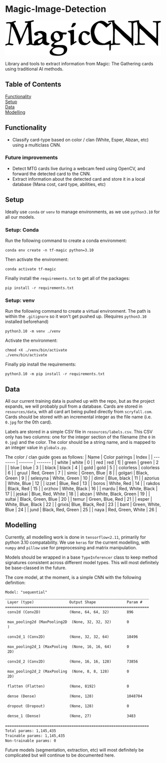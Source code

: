 # Magic-Image-Detection

![MagicCNN](resources/docs/text-1752255948540.png)

Library and tools to extract information from Magic: The Gathering cards
using traditional AI methods.

## Table of Contents  
[Functionality](#functionality)  
[Setup](#setup)  
[Data](#data)   
[Modelling](#modelling)

## Functionality
* Classify card-type based on color / clan (White, Esper, Abzan, etc) using a multiclass CNN.

### Future improvements
* Detect MTG cards live during a webcam feed using OpenCV, and forward the detected card to the CNN.
* Extract information about the detected card and store it in
a local database (Mana cost, card type, abilities, etc)

## Setup
Ideally use `conda` or `venv` to manage environments, as we use `python3.10` for
all our models. 

### Setup: Conda
Run the following command to create a conda environment:
```
conda env create -n tf-magic python=3.10
```
Then activate the environment:
```
conda activate tf-magic
```
Finally install the `requirements.txt` to get all of the packages:
```
pip install -r requirements.txt
```

### Setup: venv
Run the following command to create a virtual environment. The path is within
the `.gitignore` so it won't get pushed up. (Requires `python3.10` installed beforehand)
```
python3.10 -m venv ./venv
```
Activate the environment:
```
chmod +X ./venv/bin/activate
./venv/bin/activate
```
Finally pip install the requirements:
```
python3.10 -m pip install -r requirements.txt
```

## Data
All our current training data is pushed up with the repo, but as the project
expands, we will probably pull from a database. Cards are stored in `resources/data`,
with all card art being pulled directly from `scryfall.com`. Cards should be stored
with an incremental integer as the file name (i.e. `0.jpg` for the 0th card). 

Labels are stored in a simple CSV file in `resources/labels.csv`. This CSV only has
two columns: one for the integer section of the filename (the `0` in `0.jpg`) and the color. The color should be a string name, and is mapped to an integer value in `globals.py`.

The color / clan guide goes as follows:
| Name    | Color pairings | Index |
| -------- | ------- | ------- |
| white  | white    | 0 |
| red | red    | 1| 
| green | green | 2 |
| blue | blue | 3 |
| black | black | 4 |
| gold | gold | 5 | 
| colorless | colorless | 6 |
| gruul | Red, Green | 7 |
| simic | Green, Blue | 8 |
| golgari | Black, Green | 9 |
| selesyna | White, Green | 10 |
| dimir | Blue, black | 11 |
| azorius | White, Blue | 12 |
| izzet | Blue, Red | 13 | 
| boros | White, Red | 14 |
| rakdos | Black, Red | 15 |
| orzhov | White, Black | 16 |
| mardu | Red, White, Black | 17 |
| jeskai | Blue, Red, White | 18 | 
| abzan | White, Black, Green | 19 |
| sultai | Black, Green, Blue | 20 |
| temur | Green, Blue, Red | 21 |
| esper | White, Blue, Black | 22 |
| grixis| Blue, Black, Red | 23 |
| bant | Green, White, Blue | 24 |
| jund | Black, Red, Green | 25 |
| naya | Red, Green, White | 26 |

## Modelling
Currently, all modelling work is done in `tensorflow<2.11`, primarily for python
3.10 compatability. We use `keras` for the current modelling, with `numpy` and 
`pillow` use for preprocessing and matrix manipulation. 

Models should be wrapped in a base `TypeInferencer` class to keep method
signatures consistent across different model types. This will most definitely
be base-classed in the future.

The core model, at the moment, is a simple CNN with the following definition:
```
Model: "sequential"
_________________________________________________________________
 Layer (type)                Output Shape              Param #   
=================================================================
 conv2d (Conv2D)             (None, 64, 64, 32)        896       
                                                                 
 max_pooling2d (MaxPooling2D  (None, 32, 32, 32)       0         
 )                                                               
                                                                 
 conv2d_1 (Conv2D)           (None, 32, 32, 64)        18496     
                                                                 
 max_pooling2d_1 (MaxPooling  (None, 16, 16, 64)       0         
 2D)                                                             
                                                                 
 conv2d_2 (Conv2D)           (None, 16, 16, 128)       73856     
                                                                 
 max_pooling2d_2 (MaxPooling  (None, 8, 8, 128)        0         
 2D)                                                             
                                                                 
 flatten (Flatten)           (None, 8192)              0         
                                                                 
 dense (Dense)               (None, 128)               1048704   
                                                                 
 dropout (Dropout)           (None, 128)               0         
                                                                 
 dense_1 (Dense)             (None, 27)                3483      
                                                                 
=================================================================
Total params: 1,145,435
Trainable params: 1,145,435
Non-trainable params: 0
```

Future models (segmentation, extraction, etc) will most definitely be complicated
but will continue to be documented here.